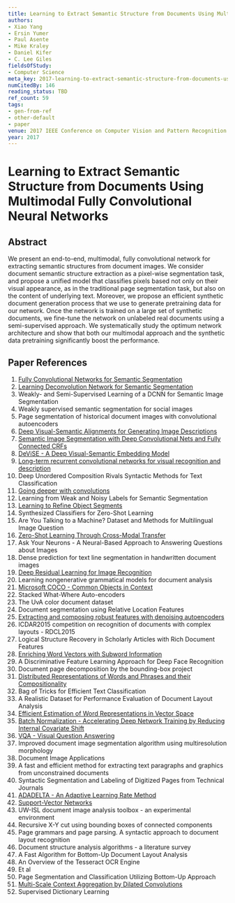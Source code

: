 ```yaml
---
title: Learning to Extract Semantic Structure from Documents Using Multimodal Fully Convolutional Neural Networks
authors:
- Xiao Yang
- Ersin Yumer
- Paul Asente
- Mike Kraley
- Daniel Kifer
- C. Lee Giles
fieldsOfStudy:
- Computer Science
meta_key: 2017-learning-to-extract-semantic-structure-from-documents-using-multimodal-fully-convolutional-neural-networks
numCitedBy: 146
reading_status: TBD
ref_count: 59
tags:
- gen-from-ref
- other-default
- paper
venue: 2017 IEEE Conference on Computer Vision and Pattern Recognition (CVPR)
year: 2017
---
```


# Learning to Extract Semantic Structure from Documents Using Multimodal Fully Convolutional Neural Networks

## Abstract

We present an end-to-end, multimodal, fully convolutional network for extracting semantic structures from document images. We consider document semantic structure extraction as a pixel-wise segmentation task, and propose a unified model that classifies pixels based not only on their visual appearance, as in the traditional page segmentation task, but also on the content of underlying text. Moreover, we propose an efficient synthetic document generation process that we use to generate pretraining data for our network. Once the network is trained on a large set of synthetic documents, we fine-tune the network on unlabeled real documents using a semi-supervised approach. We systematically study the optimum network architecture and show that both our multimodal approach and the synthetic data pretraining significantly boost the performance.

## Paper References

1. [Fully Convolutional Networks for Semantic Segmentation](2017-fully-convolutional-networks-for-semantic-segmentation)
2. [Learning Deconvolution Network for Semantic Segmentation](2015-learning-deconvolution-network-for-semantic-segmentation)
3. Weakly- and Semi-Supervised Learning of a DCNN for Semantic Image Segmentation
4. Weakly supervised semantic segmentation for social images
5. Page segmentation of historical document images with convolutional autoencoders
6. [Deep Visual-Semantic Alignments for Generating Image Descriptions](2017-deep-visual-semantic-alignments-for-generating-image-descriptions)
7. [Semantic Image Segmentation with Deep Convolutional Nets and Fully Connected CRFs](2015-semantic-image-segmentation-with-deep-convolutional-nets-and-fully-connected-crfs)
8. [DeViSE - A Deep Visual-Semantic Embedding Model](2013-devise-a-deep-visual-semantic-embedding-model)
9. [Long-term recurrent convolutional networks for visual recognition and description](2015-long-term-recurrent-convolutional-networks-for-visual-recognition-and-description)
10. Deep Unordered Composition Rivals Syntactic Methods for Text Classification
11. [Going deeper with convolutions](2015-going-deeper-with-convolutions)
12. Learning from Weak and Noisy Labels for Semantic Segmentation
13. [Learning to Refine Object Segments](2016-learning-to-refine-object-segments)
14. Synthesized Classifiers for Zero-Shot Learning
15. Are You Talking to a Machine? Dataset and Methods for Multilingual Image Question
16. [Zero-Shot Learning Through Cross-Modal Transfer](2013-zero-shot-learning-through-cross-modal-transfer)
17. Ask Your Neurons - A Neural-Based Approach to Answering Questions about Images
18. Dense prediction for text line segmentation in handwritten document images
19. [Deep Residual Learning for Image Recognition](2016-deep-residual-learning-for-image-recognition)
20. Learning nongenerative grammatical models for document analysis
21. [Microsoft COCO - Common Objects in Context](2014-microsoft-coco-common-objects-in-context)
22. Stacked What-Where Auto-encoders
23. The UvA color document dataset
24. Document segmentation using Relative Location Features
25. [Extracting and composing robust features with denoising autoencoders](2008-extracting-and-composing-robust-features-with-denoising-autoencoders)
26. ICDAR2015 competition on recognition of documents with complex layouts - RDCL2015
27. Logical Structure Recovery in Scholarly Articles with Rich Document Features
28. [Enriching Word Vectors with Subword Information](2017-enriching-word-vectors-with-subword-information)
29. A Discriminative Feature Learning Approach for Deep Face Recognition
30. Document page decomposition by the bounding-box project
31. [Distributed Representations of Words and Phrases and their Compositionality](2013-distributed-representations-of-words-and-phrases-and-their-compositionality)
32. Bag of Tricks for Efficient Text Classification
33. A Realistic Dataset for Performance Evaluation of Document Layout Analysis
34. [Efficient Estimation of Word Representations in Vector Space](2013-efficient-estimation-of-word-representations-in-vector-space)
35. [Batch Normalization - Accelerating Deep Network Training by Reducing Internal Covariate Shift](2015-batch-normalization-accelerating-deep-network-training-by-reducing-internal-covariate-shift)
36. [VQA - Visual Question Answering](2015-vqa-visual-question-answering)
37. Improved document image segmentation algorithm using multiresolution morphology
38. Document Image Applications
39. A fast and efficient method for extracting text paragraphs and graphics from unconstrained documents
40. Syntactic Segmentation and Labeling of Digitized Pages from Technical Journals
41. [ADADELTA - An Adaptive Learning Rate Method](2012-adadelta-an-adaptive-learning-rate-method)
42. [Support-Vector Networks](2004-support-vector-networks)
43. UW-ISL document image analysis toolbox - an experimental environment
44. Recursive X-Y cut using bounding boxes of connected components
45. Page grammars and page parsing. A syntactic approach to document layout recognition
46. Document structure analysis algorithms - a literature survey
47. A Fast Algorithm for Bottom-Up Document Layout Analysis
48. An Overview of the Tesseract OCR Engine
49. Et al
50. Page Segmentation and Classification Utilizing Bottom-Up Approach
51. [Multi-Scale Context Aggregation by Dilated Convolutions](2016-multi-scale-context-aggregation-by-dilated-convolutions)
52. Supervised Dictionary Learning
